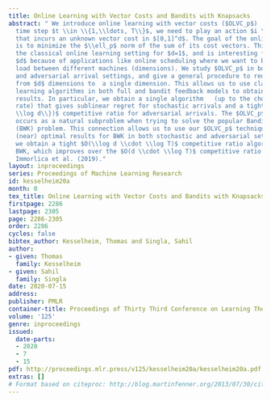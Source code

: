 ```yaml
---
title: Online Learning with Vector Costs and Bandits with Knapsacks
abstract: " We introduce online learning with vector costs ($OLVC_p$)  where in each
  time step $t \\in \\{1,\\ldots, T\\}$, we need to play an action $i \\in \\{1,\\ldots,n\\}$
  that incurs an unknown vector cost in $[0,1]^d$. The goal of the online algorithm
  is to minimize the $\\ell_p$ norm of the sum of its cost vectors. This captures
  the classical online learning setting for $d=1$, and is interesting for general
  $d$ because of applications like online scheduling where we want to balance the
  load between different machines (dimensions). We study $OLVC_p$ in both stochastic
  and adversarial arrival settings, and give a general procedure to reduce the  problem
  from $d$ dimensions to  a single dimension. This allows us to use classical online
  learning algorithms in both full and bandit feedback models to obtain (near) optimal
  results. In particular, we obtain a single algorithm   (up to the choice of learning
  rate) that gives sublinear regret for stochastic arrivals and a tight $O(\\min\\{p,
  \\log d\\})$ competitive ratio for adversarial arrivals. The $OLVC_p$ problem also
  occurs as a natural subproblem when trying to solve the popular Bandits with Knapsacks
  (BWK) problem. This connection allows us to use our $OLVC_p$ techniques to obtain
  (near) optimal results for BWK in both stochastic and adversarial settings. In particular,
  we obtain a tight $O(\\log d \\cdot \\log T)$ competitive ratio algorithm for adversarial
  BWK, which improves over the $O(d \\cdot \\log T)$ competitive ratio algorithm  of
  Immorlica et al. (2019)."
layout: inproceedings
series: Proceedings of Machine Learning Research
id: kesselheim20a
month: 0
tex_title: Online Learning with Vector Costs and Bandits with Knapsacks
firstpage: 2286
lastpage: 2305
page: 2286-2305
order: 2286
cycles: false
bibtex_author: Kesselheim, Thomas and Singla, Sahil
author:
- given: Thomas
  family: Kesselheim
- given: Sahil
  family: Singla
date: 2020-07-15
address: 
publisher: PMLR
container-title: Proceedings of Thirty Third Conference on Learning Theory
volume: '125'
genre: inproceedings
issued:
  date-parts:
  - 2020
  - 7
  - 15
pdf: http://proceedings.mlr.press/v125/kesselheim20a/kesselheim20a.pdf
extras: []
# Format based on citeproc: http://blog.martinfenner.org/2013/07/30/citeproc-yaml-for-bibliographies/
---
```

